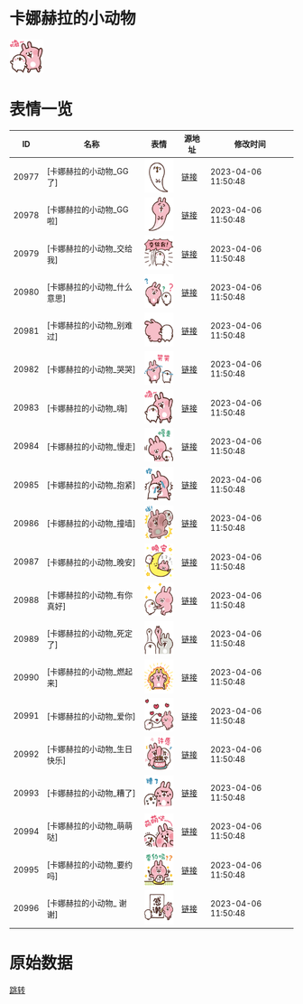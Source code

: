 # 卡娜赫拉的小动物

<img src="./cover.png" height="60" alt="cover" />

# 表情一览

|ID|名称|表情|源地址|修改时间|
|----|----|----|----|----|
|20977|[卡娜赫拉的小动物_GG了]|<img src="./pic/020977_%5B卡娜赫拉的小动物_GG了%5D.png" height="60" alt="GG了"/>|[链接](https://i0.hdslb.com/bfs/emote/4822872898852083cb33ea84ccb7378f042ee6d3.png)|2023-04-06 11:50:48|
|20978|[卡娜赫拉的小动物_GG啦]|<img src="./pic/020978_%5B卡娜赫拉的小动物_GG啦%5D.png" height="60" alt="GG啦"/>|[链接](https://i0.hdslb.com/bfs/emote/de776b0688fce488141d08195e5605025669a643.png)|2023-04-06 11:50:48|
|20979|[卡娜赫拉的小动物_交给我]|<img src="./pic/020979_%5B卡娜赫拉的小动物_交给我%5D.png" height="60" alt="交给我"/>|[链接](https://i0.hdslb.com/bfs/emote/ed7f71a852c8e09fbd8fe7d412cee29a7c4bd722.png)|2023-04-06 11:50:48|
|20980|[卡娜赫拉的小动物_什么意思]|<img src="./pic/020980_%5B卡娜赫拉的小动物_什么意思%5D.png" height="60" alt="什么意思"/>|[链接](https://i0.hdslb.com/bfs/emote/78b6f8988f5313f93012ebd9d474db740a96ba21.png)|2023-04-06 11:50:48|
|20981|[卡娜赫拉的小动物_别难过]|<img src="./pic/020981_%5B卡娜赫拉的小动物_别难过%5D.png" height="60" alt="别难过"/>|[链接](https://i0.hdslb.com/bfs/emote/a128a196c200159aa8327b6067b720ff0b90c9a9.png)|2023-04-06 11:50:48|
|20982|[卡娜赫拉的小动物_哭哭]|<img src="./pic/020982_%5B卡娜赫拉的小动物_哭哭%5D.png" height="60" alt="哭哭"/>|[链接](https://i0.hdslb.com/bfs/emote/7a7ad7f3089650f6b3d8d2f556ea31e1a7787313.png)|2023-04-06 11:50:48|
|20983|[卡娜赫拉的小动物_嗨]|<img src="./pic/020983_%5B卡娜赫拉的小动物_嗨%5D.png" height="60" alt="嗨"/>|[链接](https://i0.hdslb.com/bfs/emote/e08a4c67d50d0b9f864e3a6ed45d5435ab021cb3.png)|2023-04-06 11:50:48|
|20984|[卡娜赫拉的小动物_慢走]|<img src="./pic/020984_%5B卡娜赫拉的小动物_慢走%5D.png" height="60" alt="慢走"/>|[链接](https://i0.hdslb.com/bfs/emote/ae9ea61d0383d6beffd42d0f3cd89912c0d3e93e.png)|2023-04-06 11:50:48|
|20985|[卡娜赫拉的小动物_抱紧]|<img src="./pic/020985_%5B卡娜赫拉的小动物_抱紧%5D.png" height="60" alt="抱紧"/>|[链接](https://i0.hdslb.com/bfs/emote/a1d45c93f520d4110785595b92fa0a10b3bdfe8a.png)|2023-04-06 11:50:48|
|20986|[卡娜赫拉的小动物_撞墙]|<img src="./pic/020986_%5B卡娜赫拉的小动物_撞墙%5D.png" height="60" alt="撞墙"/>|[链接](https://i0.hdslb.com/bfs/emote/1e709bf182ed2b1da59d40ce5e2c8ecb7c33f4be.png)|2023-04-06 11:50:48|
|20987|[卡娜赫拉的小动物_晚安]|<img src="./pic/020987_%5B卡娜赫拉的小动物_晚安%5D.png" height="60" alt="晚安"/>|[链接](https://i0.hdslb.com/bfs/emote/9d74f65591a30ab67cac5531000c3136d62443e0.png)|2023-04-06 11:50:48|
|20988|[卡娜赫拉的小动物_有你真好]|<img src="./pic/020988_%5B卡娜赫拉的小动物_有你真好%5D.png" height="60" alt="有你真好"/>|[链接](https://i0.hdslb.com/bfs/emote/26eb20cd27d594d7a8feaeb2cbcff1ae099db8e3.png)|2023-04-06 11:50:48|
|20989|[卡娜赫拉的小动物_死定了]|<img src="./pic/020989_%5B卡娜赫拉的小动物_死定了%5D.png" height="60" alt="死定了"/>|[链接](https://i0.hdslb.com/bfs/emote/8cb4c0e6a7b71871be4f5552de16aa5337877978.png)|2023-04-06 11:50:48|
|20990|[卡娜赫拉的小动物_燃起来]|<img src="./pic/020990_%5B卡娜赫拉的小动物_燃起来%5D.png" height="60" alt="燃起来"/>|[链接](https://i0.hdslb.com/bfs/emote/4c6c323ee50582d67f1a0fe938c47962a51f29c6.png)|2023-04-06 11:50:48|
|20991|[卡娜赫拉的小动物_爱你]|<img src="./pic/020991_%5B卡娜赫拉的小动物_爱你%5D.png" height="60" alt="爱你"/>|[链接](https://i0.hdslb.com/bfs/emote/516d878eab4f3980c1dcea16e8da2c46f3612c4f.png)|2023-04-06 11:50:48|
|20992|[卡娜赫拉的小动物_生日快乐]|<img src="./pic/020992_%5B卡娜赫拉的小动物_生日快乐%5D.png" height="60" alt="生日快乐"/>|[链接](https://i0.hdslb.com/bfs/emote/0f528d821779e279c75a90bdafdd3603f89ec464.png)|2023-04-06 11:50:48|
|20993|[卡娜赫拉的小动物_糟了]|<img src="./pic/020993_%5B卡娜赫拉的小动物_糟了%5D.png" height="60" alt="糟了"/>|[链接](https://i0.hdslb.com/bfs/emote/b7c570725f8289813adba6dd66ffaa95398609e3.png)|2023-04-06 11:50:48|
|20994|[卡娜赫拉的小动物_萌萌哒]|<img src="./pic/020994_%5B卡娜赫拉的小动物_萌萌哒%5D.png" height="60" alt="萌萌哒"/>|[链接](https://i0.hdslb.com/bfs/emote/b05012d0c3c2cd3b45f6b81b7764119f9c88751b.png)|2023-04-06 11:50:48|
|20995|[卡娜赫拉的小动物_要约吗]|<img src="./pic/020995_%5B卡娜赫拉的小动物_要约吗%5D.png" height="60" alt="要约吗"/>|[链接](https://i0.hdslb.com/bfs/emote/7fbf4ec40b644284bc626ba7c5b57f4a1aa61152.png)|2023-04-06 11:50:48|
|20996|[卡娜赫拉的小动物_ 谢谢]|<img src="./pic/020996_%5B卡娜赫拉的小动物_ 谢谢%5D.png" height="60" alt=" 谢谢"/>|[链接](https://i0.hdslb.com/bfs/emote/654ebc1cda33cc4daa76de1674107094cb216a29.png)|2023-04-06 11:50:48|

# 原始数据

[跳转](./raw.json)

